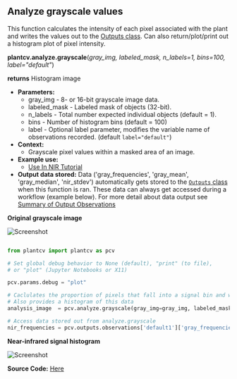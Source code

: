 ## Analyze grayscale values

This function calculates the intensity of each pixel associated with the plant and writes 
the values out to the [Outputs class](outputs.md). Can also return/plot/print out a histogram plot of pixel intensity.

**plantcv.analyze.grayscale**(*gray_img, labeled_mask, n_labels=1, bins=100, label="default"*)

**returns** Histogram image

- **Parameters:**
    - gray_img - 8- or 16-bit grayscale image data.
    - labeled_mask - Labeled mask of objects (32-bit).
    - n_labels - Total number expected individual objects (default = 1).
    - bins     - Number of histogram bins (default = 100)
    - label - Optional label parameter, modifies the variable name of observations recorded. (default `label="default"`)
- **Context:**
    - Grayscale pixel values within a masked area of an image. 
- **Example use:**
    - [Use In NIR Tutorial](tutorials/nir_tutorial.md)
- **Output data stored:** Data ('gray_frequencies', 'gray_mean', 'gray_median', 'nir_stdev') automatically gets stored to
the [`Outputs` class](outputs.md) when this function is ran. These data can always get accessed during a workflow (example
below). For more detail about data output see [Summary of Output Observations](output_measurements.md#summary-of-output-observations)

**Original grayscale image**

![Screenshot](img/documentation_images/analyze_NIR_intensity/original_image.jpg)

```python

from plantcv import plantcv as pcv

# Set global debug behavior to None (default), "print" (to file), 
# or "plot" (Jupyter Notebooks or X11)

pcv.params.debug = "plot"

# Caclulates the proportion of pixels that fall into a signal bin and writes the values to a file.
# Also provides a histogram of this data
analysis_image  = pcv.analyze.grayscale(gray_img=gray_img, labeled_mask=mask, n_labels=1, bins=100, label="default")

# Access data stored out from analyze.grayscale
nir_frequencies = pcv.outputs.observations['default1']['gray_frequencies']['value']

```


**Near-infrared signal histogram**

![Screenshot](img/documentation_images/analyze_NIR_intensity/nir_histogram.jpg)

**Source Code:** [Here](https://github.com/danforthcenter/plantcv/blob/main/plantcv/plantcv/analyze/grayscale.py)
